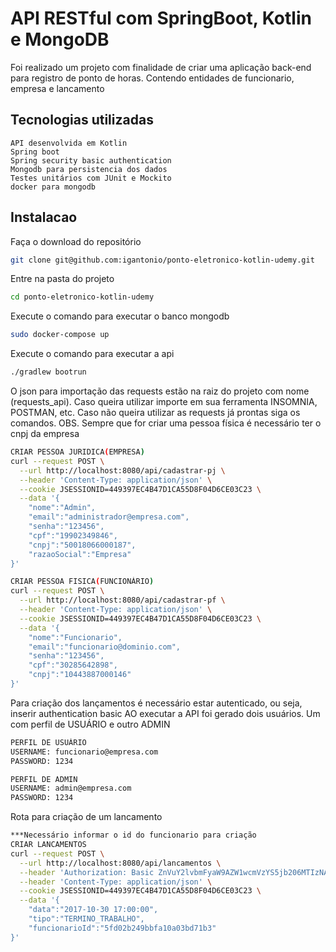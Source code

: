 # API RESTful com SpringBoot, Kotlin e MongoDB

Foi realizado um projeto com finalidade de criar uma aplicação back-end para registro de ponto de horas. Contendo entidades de funcionario, empresa e lancamento

## Tecnologias utilizadas

```
API desenvolvida em Kotlin
Spring boot
Spring security basic authentication
Mongodb para persistencia dos dados
Testes unitários com JUnit e Mockito
docker para mongodb
```

## Instalacao
Faça o download do repositório 
```bash
git clone git@github.com:igantonio/ponto-eletronico-kotlin-udemy.git
```

Entre na pasta do projeto
```bash
cd ponto-eletronico-kotlin-udemy
```

Execute o comando para executar o banco mongodb
```bash
sudo docker-compose up
```

Execute o comando para executar a api
```bash
./gradlew bootrun
```

O json para importação das requests estão na raiz do projeto com nome (requests_api). Caso queira utilizar importe em sua ferramenta INSOMNIA, POSTMAN, etc.
Caso não queira utilizar as requests já prontas siga os comandos.
OBS. Sempre que for criar uma pessoa física é necessário ter o cnpj da empresa
```bash
CRIAR PESSOA JURIDICA(EMPRESA)
curl --request POST \
  --url http://localhost:8080/api/cadastrar-pj \
  --header 'Content-Type: application/json' \
  --cookie JSESSIONID=449397EC4B47D1CA55D8F04D6CE03C23 \
  --data '{
	"nome":"Admin",
	"email":"administrador@empresa.com",
	"senha":"123456",
	"cpf":"19902349846",
	"cnpj":"50018066000187",
	"razaoSocial":"Empresa"
}'
```

```bash
CRIAR PESSOA FISICA(FUNCIONÁRIO)
curl --request POST \
  --url http://localhost:8080/api/cadastrar-pf \
  --header 'Content-Type: application/json' \
  --cookie JSESSIONID=449397EC4B47D1CA55D8F04D6CE03C23 \
  --data '{
	"nome":"Funcionario",
	"email":"funcionario@dominio.com",
	"senha":"123456",
	"cpf":"30285642898",
	"cnpj":"10443887000146"
}'
```

Para criação dos lançamentos é necessário estar autenticado, ou seja, inserir authentication basic
AO executar a API foi gerado dois usuários. Um com perfil de USUÁRIO e outro ADMIN
```bash
PERFIL DE USUÁRIO
USERNAME: funcionario@empresa.com
PASSWORD: 1234

PERFIL DE ADMIN
USERNAME: admin@empresa.com
PASSWORD: 1234
```

Rota para criação de um lancamento
```bash
***Necessário informar o id do funcionario para criação
CRIAR LANCAMENTOS
curl --request POST \
  --url http://localhost:8080/api/lancamentos \
  --header 'Authorization: Basic ZnVuY2lvbmFyaW9AZW1wcmVzYS5jb206MTIzNA==' \
  --header 'Content-Type: application/json' \
  --cookie JSESSIONID=449397EC4B47D1CA55D8F04D6CE03C23 \
  --data '{
	"data":"2017-10-30 17:00:00",
	"tipo":"TERMINO_TRABALHO",
	"funcionarioId":"5fd02b249bbfa10a03bd71b3"
}'
```

